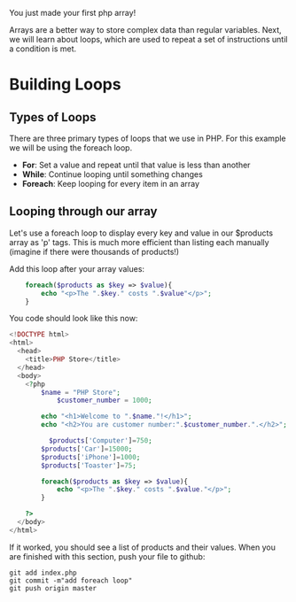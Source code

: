 You just made your first php array!

Arrays are a better way to store complex data than regular variables. Next, we will learn about loops, which are used to repeat a set of instructions until a condition is met. 

# Building Loops

## Types of Loops
There are three primary types of loops that we use in PHP.  For this example we will be using the foreach loop.

 - **For**: Set a value and repeat until that value is less than another
 - **While**: Continue looping until something changes
 - **Foreach**: Keep looping for every item in an array

## Looping through our array
Let's use a foreach loop to display every key and value in our $products array as 'p' tags. This is much more efficient than listing each manually (imagine if there were thousands of products!)

Add this loop after your array values:
```php
    foreach($products as $key => $value){
	    echo "<p>The ".$key." costs ".$value"</p>";
    }
```

You code should look like this now:

```php
<!DOCTYPE html>
<html>
  <head>
    <title>PHP Store</title>
  </head>
  <body>
    <?php
	    $name = "PHP Store";
			$customer_number = 1000; 

	    echo "<h1>Welcome to ".$name."!</h1>";
	    echo "<h2>You are customer number:".$customer_number.".</h2>";

		  $products['Computer']=750;
	    $products['Car']=15000;
	    $products['iPhone']=1000;
	    $products['Toaster']=75;

	    foreach($products as $key => $value){
		    echo "<p>The ".$key." costs ".$value."</p>";
	    }

    ?>
  </body>
</html>

```

If it worked, you should see a list of products and their values. When you are finished with this section, push your file to github:
```
git add index.php
git commit -m"add foreach loop"
git push origin master
```